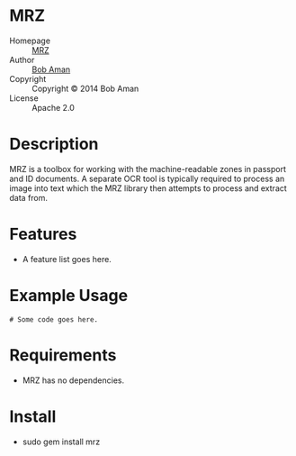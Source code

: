 # MRZ

<dl>
  <dt>Homepage</dt><dd><a href="https://mrz.github.io/">MRZ</a></dd>
  <dt>Author</dt><dd><a href="mailto:bob@sporkmonger.com">Bob Aman</a></dd>
  <dt>Copyright</dt><dd>Copyright © 2014 Bob Aman</dd>
  <dt>License</dt><dd>Apache 2.0</dd>
</dl>

# Description

MRZ is a toolbox for working with the machine-readable zones in passport and ID documents. A separate OCR tool is typically required to process an image into text which the MRZ library then attempts to process and extract data from.

# Features

* A feature list goes here.

# Example Usage

    # Some code goes here.

# Requirements

* MRZ has no dependencies.

# Install

* sudo gem install mrz
